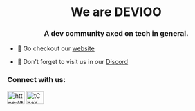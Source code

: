 <h1 align="center">We are DEVIOO</h1>
<h3 align="center">A dev community axed on tech in general.</h3>

- 🔭 Go checkout our [website](https://devioo.com)

- 📘 Don't forget to visit us in our [Discord](https://discord.gg/tCbaYMcExK)

<h3 align="left">Connect with us:</h3>
<p align="left">
<a href="https://twitter.com/studiodevioo" target="blank"><img align="center" src="https://raw.githubusercontent.com/rahuldkjain/github-profile-readme-generator/master/src/images/icons/Social/twitter.svg" alt="https://twitter-com/studiodevioo" height="30" width="40" /></a>
<a href="https://discord.gg/tCbaYMcExK" target="blank"><img align="center" src="https://raw.githubusercontent.com/rahuldkjain/github-profile-readme-generator/master/src/images/icons/Social/discord.svg" alt="tCbaYMcExK" height="30" width="40" /></a>
</p>
